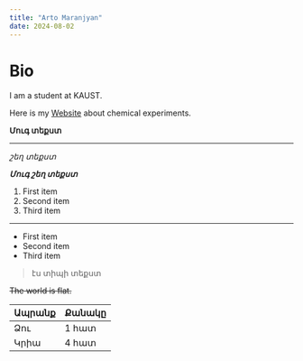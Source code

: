 ```yaml
---
title: "Arto Maranjyan"
date: 2024-08-02
---
```


# Bio

I am a student at KAUST. 

Here is my [Website](https://artavazdmaranjyan.github.io/ghost/) about chemical experiments.


**Մուգ տեքստ**

---

*շեղ տեքստ*

***Մուգ շեղ տեքստ***

1. First item
2. Second item
3. Third item

---

 
- First item
- Second item
- Third item


> էս տիպի տեքստ

~~The world is flat.~~


| Ապրանք | Քանակը |
| ----------- | ----------- |
| Ձու | 1 հատ |
| Կրիա  |    4 հատ   |



